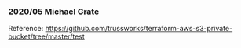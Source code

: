 ### 2020/05 Michael Grate

Reference: https://github.com/trussworks/terraform-aws-s3-private-bucket/tree/master/test
